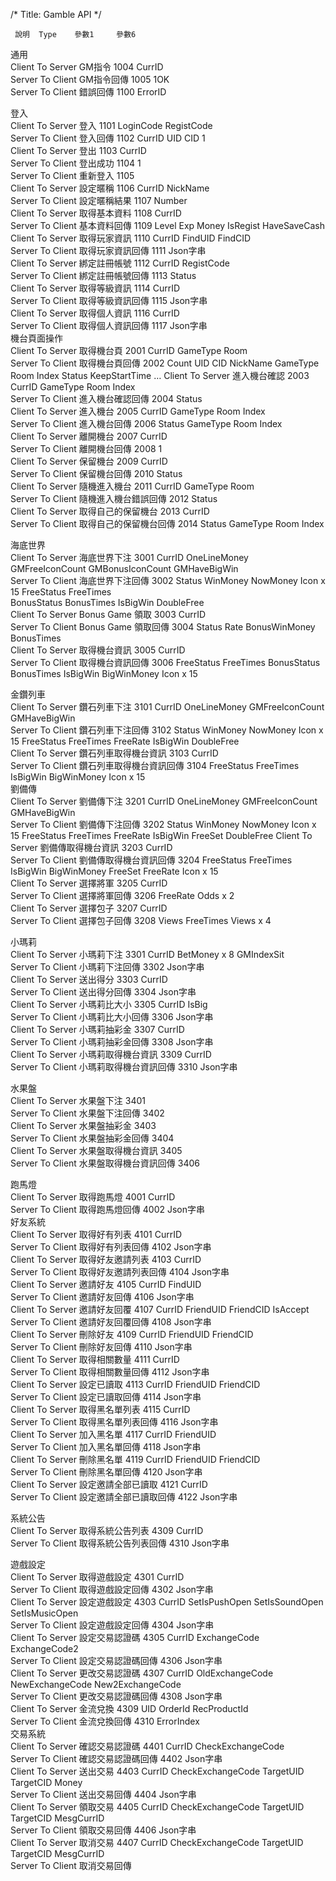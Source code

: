 /*
Title: Gamble API
*/


	 說明	 Type	 參數1	 參數6	 	 		 			 	
 通用	 	 	 	 	 	 		 			 	
 Client To Server	 GM指令	 1004	 CurrID	 	 	 		 			 	
 Server To Client	 GM指令回傳	 1005	 1OK	 	 	 		 			 	
 Server To Client	 錯誤回傳	 1100	 ErrorID	 	 	 		 			 	
 	 	 	 	 	 	 	 	 	 		 	
 登入	 	 	 	 	 	 	 	 	 		 	
 Client To Server	 登入	 1101	 LoginCode	 RegistCode	 	 	 	 	 		 	
 Server To Client	 登入回傳	 1102	 CurrID	 UID	 CID	 1	 	 	 		 	
 Client To Server	 登出	 1103	 CurrID	 	 	 	 	 	 		 	
 Server To Client	 登出成功	 1104	 1	 	 	 	 	 	 		 	
 Server To Client	 重新登入	 1105	 	 	 	 	 	 	 		 	
 Client To Server	 設定暱稱	 1106	 CurrID	 NickName	 	 	 	 	 		 	
 Server To Client	 設定暱稱結果	 1107	 Number	 	 	 	 	 	 		 	
 Client To Server	 取得基本資料	 1108	 CurrID	 	 	 	 	 	 		 	
 Server To Client	 基本資料回傳	 1109	 Level	 Exp	 Money	 IsRegist	 HaveSaveCash	 	 		 	
 Client To Server	 取得玩家資訊	 1110	 CurrID	 FindUID	 FindCID	 	 	 	 		 	
 Server To Client	 取得玩家資訊回傳	 1111	 Json字串	 	 	 	 	 	 		 	
 Client To Server	 綁定註冊帳號	 1112	 CurrID	 RegistCode	 	 	 	 	 		 	
 Server To Client	 綁定註冊帳號回傳	 1113	 Status	 	 	 	 	 	 		 	
 Client To Server	 取得等級資訊	 1114	 CurrID	 	 	 	 	 	 		 	
 Server To Client	 取得等級資訊回傳	 1115	 Json字串	 	 	 	 	 	 		 	
 Client To Server	 取得個人資訊	 1116	 CurrID	 	 	 	 	 	 		 	
 Server To Client	 取得個人資訊回傳	 1117	 Json字串	 	 	 	 	 	 		 	
 機台頁面操作	 	 	 	 	 	 		 			 	
 Client To Server	 取得機台頁	 2001	 CurrID	 GameType	 Room	 		 			 	
 Server To Client	 取得機台頁回傳	 2002	 Count	 UID	 CID	 NickName	 GameType	 Room	 Index	 Status	 KeepStartTime	 …
 Client To Server	 進入機台確認	 2003	 CurrID	 GameType	 Room	 Index	 	 			 	
 Server To Client	 進入機台確認回傳	 2004	 Status	 	 	 		 			 	
 Client To Server	 進入機台	 2005	 CurrID	 GameType	 Room	 Index		 			 	
 Server To Client	 進入機台回傳	 2006	 Status	 GameType	 Room	 Index		 			 	
 Client To Server	 離開機台	 2007	 CurrID	 	 	 		 			 	
 Server To Client	 離開機台回傳	 2008	 1	 	 	 		 			 	
 Client To Server	 保留機台	 2009	 CurrID	 	 	 		 			 	
 Server To Client	 保留機台回傳	 2010	 Status	 	 	 		 			 	
 Client To Server	 隨機進入機台	 2011	 CurrID	 GameType	 Room	 		 			 	
 Server To Client	 隨機進入機台錯誤回傳	 2012	 Status	 	 	 		 			 	
 Client To Server	 取得自己的保留機台	 2013	 CurrID	 	 	 		 			 	
 Server To Client	 取得自己的保留機台回傳	 2014	 Status	 GameType	 Room	 Index		 		 	 	 	 	 
 	 	 	 	 	 	 		 		 	 	 	 	 
 海底世界	 	 	 	 	 	 		 		 	 	 	 	 
 Client To Server	 海底世界下注	 3001	 CurrID	 OneLineMoney	 GMFreeIconCount	 GMBonusIconCount	 GMHaveBigWin	 		 	 	 	 	 
 Server To Client	 海底世界下注回傳	 3002	 Status	 WinMoney	 NowMoney	 Icon x 15	 FreeStatus	 FreeTimes	 
BonusStatus
 BonusTimes	 IsBigWin	 DoubleFree	 	 
 Client To Server	 Bonus Game 領取 	 3003	 CurrID	 	 	 		 		 	 	 	 	 
 Server To Client	 Bonus Game 領取回傳	 3004	 Status	 Rate	 BonusWinMoney	 BonusTimes		 		 	 	 	 	 
 Client To Server	 取得機台資訊	 3005	 CurrID	 	 	 		 		 	 	 	 	 
 Server To Client	 取得機台資訊回傳	 3006	 FreeStatus	 FreeTimes	 BonusStatus	 BonusTimes	 IsBigWin	 BigWinMoney	 Icon x 15	 	 	 
 	 	 	 	 	 	 	 	 	 	 	 	 
 金鑽列車	 	 	 	 	 	 	 	 	 	 	 	 
 Client To Server	 鑽石列車下注	 3101	 CurrID	 OneLineMoney	 GMFreeIconCount	 GMHaveBigWin	 	 	 	 	 	 
 Server To Client	 鑽石列車下注回傳	 3102	 Status	 WinMoney	 NowMoney	 Icon x 15	 FreeStatus	 FreeTimes	 FreeRate	 IsBigWin	 DoubleFree	 
 Client To Server	 鑽石列車取得機台資訊	 3103	 CurrID	 	 	 	 	 	 	 	 	 
 Server To Client	 鑽石列車取得機台資訊回傳	 3104	 FreeStatus	 FreeTimes	 IsBigWin	 BigWinMoney	 Icon x 15	 	 	 	 	 
 劉備傳	 	 	 	 	 	 		 			 	
 Client To Server	 劉備傳下注	 3201	 CurrID	 OneLineMoney	 GMFreeIconCount	 GMHaveBigWin		 			 	
 Server To Client	 劉備傳下注回傳	 3202	 Status	 WinMoney	 NowMoney	 Icon x 15	 FreeStatus	 FreeTimes	 FreeRate	 IsBigWin	 FreeSet	 DoubleFree
 Client To Server	 劉備傳取得機台資訊	 3203	 CurrID	 	 	 		 			 	
 Server To Client	 劉備傳取得機台資訊回傳	 3204	 FreeStatus	 FreeTimes	 IsBigWin	 BigWinMoney	 FreeSet	 FreeRate	 Icon x 15		 	
 Client To Server	 選擇將軍	 3205	 CurrID	 	 	 		 			 	
 Server To Client	 選擇將軍回傳	 3206	 FreeRate	 Odds x 2	 	 		 			 	
 Client To Server	 選擇包子	 3207	 CurrID	 	 	 		 			 	
 Server To Client	 選擇包子回傳	 3208	 Views	 FreeTimes	 Views x 4	 		 			 	
 	 	 	 	 	 	 		 			 	
 小瑪莉	 	 	 	 	 	 		 			 	
 Client To Server	 小瑪莉下注	 3301	 CurrID	 BetMoney x 8	 GMIndexSit	 		 			 	
 Server To Client	 小瑪莉下注回傳	 3302	 Json字串	 	 	 		 			 	
 Client To Server	 送出得分	 3303	 CurrID	 	 	 		 			 	
 Server To Client	 送出得分回傳	 3304	 Json字串	 	 	 		 			 	
 Client To Server	 小瑪莉比大小	 3305	 CurrID	 IsBig	 	 		 			 	
 Server To Client	 小瑪莉比大小回傳	 3306	 Json字串	 	 	 		 			 	
 Client To Server	 小瑪莉抽彩金	 3307	 CurrID	 	 	 		 			 	
 Server To Client	 小瑪莉抽彩金回傳	 3308	 Json字串	 	 	 		 			 	
 Client To Server	 小瑪莉取得機台資訊	 3309	 CurrID	 	 	 		 			 	
 Server To Client	 小瑪莉取得機台資訊回傳	 3310	 Json字串	 	 	 		 			 	
 	 	 	 	 	 	 		 			 	
 水果盤	 	 	 	 	 	 		 			 	
 Client To Server	 水果盤下注	 3401	 	 	 	 		 			 	
 Server To Client	 水果盤下注回傳	 3402	 	 	 	 		 			 	
 Client To Server	 水果盤抽彩金	 3403	 	 	 	 		 			 	
 Server To Client	 水果盤抽彩金回傳	 3404	 	 	 	 		 			 	
 Client To Server	 水果盤取得機台資訊	 3405	 	 	 	 		 			 	
 Server To Client	 水果盤取得機台資訊回傳	 3406	 	 	 	 		 			 	
 	 	 	 	 	 	 		 			 	
 跑馬燈	 	 	 	 	 	 		 			 	
 Client To Server	 取得跑馬燈	 4001	 CurrID	 	 	 		 			 	
 Server To Client	 取得跑馬燈回傳	 4002	 Json字串	 	 	 		 			 	
 好友系統	 	 	 	 	 	 		 			 	
 Client To Server	 取得好有列表	 4101	 CurrID	 	 	 		 			 	
 Server To Client	 取得好有列表回傳	 4102	 Json字串	 	 	 		 			 	
 Client To Server	 取得好友邀請列表	 4103	 CurrID	 	 	 		 			 	
 Server To Client	 取得好友邀請列表回傳	 4104	 Json字串	 	 	 		 			 	
 Client To Server	 邀請好友	 4105	 CurrID	 FindUID	 	 		 			 	
 Server To Client	 邀請好友回傳	 4106	 Json字串	 	 	 		 			 	
 Client To Server	 邀請好友回覆	 4107	 CurrID	 FriendUID	 FriendCID	 IsAccept		 			 	
 Server To Client	 邀請好友回覆回傳	 4108	 Json字串	 	 	 		 			 	
 Client To Server	 刪除好友	 4109	 CurrID	 FriendUID	 FriendCID	 		 			 	
 Server To Client	 刪除好友回傳	 4110	 Json字串	 	 	 		 			 	
 Client To Server	 取得相關數量	 4111	 CurrID	 	 	 		 			 	
 Server To Client	 取得相關數量回傳	 4112	 Json字串	 	 	 		 			 	
 Client To Server	 設定已讀取	 4113	 CurrID	 FriendUID	 FriendCID	 		 			 	
 Server To Client	 設定已讀取回傳	 4114	 Json字串	 	 	 		 			 	
 Client To Server	 取得黑名單列表	 4115	 CurrID	 	 	 		 			 	
 Server To Client	 取得黑名單列表回傳	 4116	 Json字串	 	 	 		 			 	
 Client To Server	 加入黑名單	 4117	 CurrID	 FriendUID	 	 		 			 	
 Server To Client	 加入黑名單回傳	 4118	 Json字串	 	 	 		 			 	
 Client To Server	 刪除黑名單	 4119	 CurrID	 FriendUID	 FriendCID	 		 			 	
 Server To Client	 刪除黑名單回傳	 4120	 Json字串	 	 	 		 			 	
 Client To Server	 設定邀請全部已讀取	 4121	 CurrID	 	 	 		 			 	
 Server To Client	 設定邀請全部已讀取回傳	 4122	 Json字串	 	 	 		 			 	
 	 	 	 	 	 	 		 			 	
 系統公告	 	 	 	 	 	 		 			 	
 Client To Server	 取得系統公告列表	 4309	 CurrID	 	 	 		 			 	
 Server To Client	 取得系統公告列表回傳	 4310	 Json字串	 	 	 		 			 	
 	 	 	 	 	 	 		 			 	
 遊戲設定	 	 	 	 	 	 		 			 	
 Client To Server	 取得遊戲設定	 4301	 CurrID	 	 	 		 			 	
 Server To Client	 取得遊戲設定回傳	 4302	 Json字串	 	 	 		 			 	
 Client To Server	 設定遊戲設定	 4303	 CurrID	 SetIsPushOpen	 SetIsSoundOpen	 SetIsMusicOpen		 			 	
 Server To Client	 設定遊戲設定回傳	 4304	 Json字串	 	 	 		 			 	
 Client To Server	 設定交易認證碼	 4305	 CurrID	 ExchangeCode	 ExchangeCode2	 		 			 	
 Server To Client	 設定交易認證碼回傳	 4306	 Json字串	 	 	 		 			 	
 Client To Server	 更改交易認證碼	 4307	 CurrID	 OldExchangeCode	 NewExchangeCode	 New2ExchangeCode		 			 	
 Server To Client	 更改交易認證碼回傳	 4308	 Json字串	 	 	 		 			 	
 Client To Server	 金流兌換	 4309	 UID	 OrderId	 RecProductId	 		 			 	
 Server To Client	 金流兌換回傳	 4310	 ErrorIndex 	 	 	 		 			 	
 交易系統	 	 	 	 	 	 		 			 	
 Client To Server	 確認交易認證碼	 4401	 CurrID	 CheckExchangeCode	 	 		 			 	
 Server To Client	 確認交易認證碼回傳	 4402	 Json字串	 	 	 		 			 	
 Client To Server	 送出交易	 4403	 CurrID	 CheckExchangeCode	 TargetUID	 TargetCID	 Money	 			 	
 Server To Client	 送出交易回傳	 4404	 Json字串	 	 	 		 			 	
 Client To Server	 領取交易	 4405	 CurrID	 CheckExchangeCode	 TargetUID	 TargetCID	 MesgCurrID	 			 	
 Server To Client	 領取交易回傳	 4406	 Json字串	 	 	 		 			 	
 Client To Server	 取消交易	 4407	 CurrID	 CheckExchangeCode	 TargetUID	 TargetCID	 MesgCurrID	 			 	
 Server To Client	 取消交易回傳 